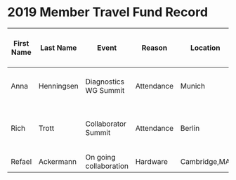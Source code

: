 # 2019 Member Travel Fund Record

First Name |   Last Name   |   Event              |   Reason  |   Location    |   Travel Dates      |   Amount Requested:   |   Pull Request date   |   Pull Request link                     |   Date Expense report sent    |   Amount of Expense Report    |   Date Sent to Finance    |   Date approved through Bill.com  |   Bill.com Amount approved for reimbusement
---------- |   ---------   |   ------             |   --------| -----------   |   --------          |   ----                |   -----------------   |   -----------------                     |   ------------------------    |   ------------------------    |   --------------------    |   ----------------------          |   --------------------     
Anna       |Henningsen     |Diagnostics WG Summit |Attendance |Munich         |6 Mar – 9 Mar 2019   |252.68 €               | 21 Jan 2019           |https://github.com/nodejs/admin/pull/295 |                               |                               |                           |                                   |
Rich       |Trott          |Collaborator Summit   |Attendance |Berlin         |30 May - 31 May 2019 |US $1600               | 8 Mar 2019            |                                         |                               |                               |                           |                                   |  
Refael     |Ackermann      |On going collaboration|Hardware   |Cambridge,MA   |N/A                  |US $2300               | 13 Mar 2019           |https://github.com/nodejs/admin/pull/313 |                               |                               |                           |                                   |  
